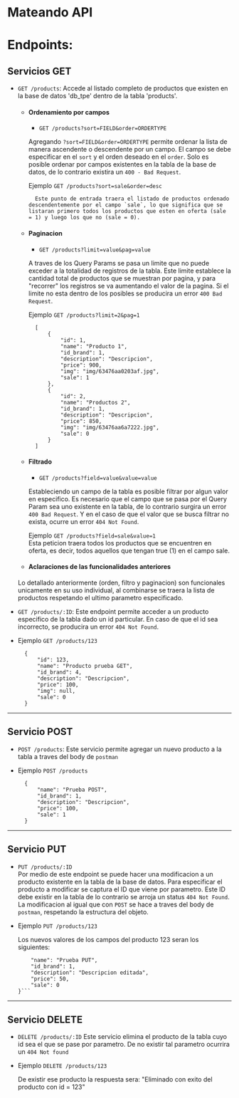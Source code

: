 # Mateando API

# Endpoints:

## Servicios GET

- `GET /products`: Accede al listado completo de productos que existen en la base de datos 'db_tpe' dentro de la tabla 'products'. 

    - #### Ordenamiento por campos
        
        - `GET /products?sort=FIELD&order=ORDERTYPE`  


        Agregando `?sort=FIELD&order=ORDERTYPE` permite ordenar la lista de manera ascendente o descendente por un campo. El campo se debe especificar en el `sort` y el orden deseado en el `order`. Solo es posible ordenar por campos existentes en la tabla de la base de datos, de lo contrario existira un `400 - Bad Request`.


        Ejemplo ```GET /products?sort=sale&order=desc```  
        
            Este punto de entrada traera el listado de productos ordenado descendentemente por el campo `sale`, lo que significa que se listaran primero todos los productos que esten en oferta (sale = 1) y luego los que no (sale = 0).

    - #### Paginacion

        - `GET /products?limit=value&pag=value`  

        A traves de los Query Params se pasa un limite que no puede exceder a la totalidad de registros de la tabla. Este limite establece la cantidad total de productos que se muestran por pagina, y para "recorrer" los registros se va aumentando el valor de la pagina. Si el limite no esta dentro de los posibles se producira un error `400 Bad Request`.

        Ejemplo `GET /products?limit=2&pag=1`


            [
                {
                    "id": 1,
                    "name": "Producto 1",
                    "id_brand": 1,
                    "description": "Descripcion",
                    "price": 900,
                    "img": "img/63476aa0203af.jpg",
                    "sale": 1
                },
                {
                    "id": 2,
                    "name": "Productos 2",
                    "id_brand": 1,
                    "description": "Descripcion",
                    "price": 850,
                    "img": "img/63476aa6a7222.jpg",
                    "sale": 0
                }
            ]

    - #### Filtrado
        - `GET /products?field=value&value=value`

        Estableciendo un campo de la tabla es posible filtrar por algun valor en especifico. Es necesario que el campo que se pasa por el Query Param sea uno existente en la tabla, de lo contrario surgira un error `400 Bad Request`. Y en el caso de que el valor que se busca filtrar no exista, ocurre un error `404 Not Found`. 

        Ejemplo `GET /products?field=sale&value=1`  
        Esta peticion traera todos los productos que se encuentren en oferta, es decir, todos aquellos que tengan true (1) en el campo sale.

    - #### Aclaraciones de las funcionalidades anteriores
    Lo detallado anteriormente (orden, filtro y paginacion) son funcionales unicamente en su uso individual, al combinarse se traera la lista de productos respetando el ultimo parametro especificado.

- `GET /products/:ID`: Este endpoint permite acceder a un producto especifico de la tabla dado un id particular. En caso de que el id sea incorrecto, se producira un error `404 Not Found`. 

- Ejemplo `GET /products/123`  


        {
            "id": 123,
            "name": "Producto prueba GET",
            "id_brand": 4,
            "description": "Descripcion",
            "price": 100,
            "img": null,
            "sale": 0
        }

***

## Servicio POST
- `POST /products`: Este servicio permite agregar un nuevo producto a la tabla a traves del body de `postman`

- Ejemplo `POST /products`  


        {
            "name": "Prueba POST",
            "id_brand": 1,
            "description": "Descripcion",
            "price": 100,
            "sale": 1
        }

***

## Servicio PUT
- `PUT /products/:ID`  
    Por medio de este endpoint se puede hacer una modificacion a un producto existente en la tabla de la base de datos. Para especificar el producto a modificar se captura el ID que viene por parametro. Este ID debe existir en la tabla de lo contrario se arroja un status `404 Not Found`.
    La modificacion al igual que con `POST` se hace a traves del body de `postman`, respetando la estructura del objeto.

- Ejemplo `PUT /products/123`  


    Los nuevos valores de los campos del producto 123 seran los siguientes:  


    ```{
        "name": "Prueba PUT",
        "id_brand": 1,
        "description": "Descripcion editada",
        "price": 50,
        "sale": 0
    }```

***

## Servicio DELETE
- `DELETE /products/:ID`
    Este servicio elimina el producto de la tabla cuyo id sea el que se pase por parametro. De no existir tal parametro ocurrira un `404 Not found`

- Ejemplo `DELETE /products/123`


    De existir ese producto la respuesta sera:
    "Eliminado con exito del producto con id = 123"
